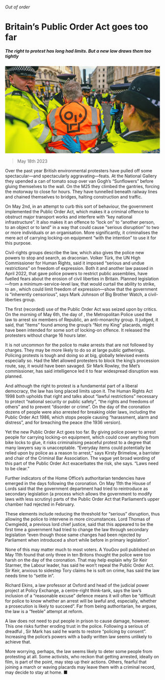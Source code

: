 ###### Out of order

# Britain’s Public Order Act goes too far 

##### The right to protest has long had limits. But a new law draws them too tightly 

![image](images/20230520_BRP004.jpg) 

> May 18th 2023 

Over the past year British environmental protesters have pulled off some spectacular—and spectacularly aggravating—feats. At the National Gallery they upended a can of tomato soup over van Gogh’s “Sunflowers” before gluing themselves to the wall. On the M25 they climbed the gantries, forcing the motorway to close for hours. They have tunnelled beneath railway lines and chained themselves to bridges, halting construction and traffic. 

On May 2nd, in an attempt to curb this sort of behaviour, the government implemented the Public Order Act, which makes it a criminal offence to obstruct major transport works and interfere with “key national infrastructure”. It also makes it an offence to “lock on” to “another person, to an object or to land” in a way that could cause “serious disruption” to two or more individuals or an organisation. More significantly, it criminalises the mere act of carrying locking-on equipment “with the intention” to use it for this purpose.

Civil-rights groups describe the law, which also gives the police new powers to stop and search, as draconian. Volker Türk, the UN High Commissioner for Human Rights, said it imposed “serious and undue restrictions” on freedom of expression. Both it and another law passed in April 2022, that gave police powers to restrict public assemblies, have fuelled fears about the erosion of civil liberties in Britain. Planned legislation—from a minimum-service-level law, that would curtail the ability to strike, to an , which could limit freedom of expression—show that the government is “inherently censorious”, says Mark Johnson of Big Brother Watch, a civil-liberties group. 

The first (recorded) use of the Public Order Act was seized upon by critics. On the morning of May 6th, the day of , the Metropolitan Police used the law to arrest six members of Republic, an anti-monarchy group. It judged, it said, that “items” found among the group’s “Not my King” placards, might have been intended for some sort of locking-on offence. It released the protesters without charge 16 hours later.

It is not uncommon for the police to make arrests that are not followed by charges. They may be more likely to do so at large public gatherings. Policing protests is tough and doing so at big, globally televised events especially so. Had the Met allowed protesters to block the king’s procession route, say, it would have been savaged. Sir Mark Rowley, the Met’s commissioner, has said intelligence led it to fear widespread disruption was planned. 

And although the right to protest is a fundamental part of a liberal democracy, the law has long placed limits upon it. The Human Rights Act 1998 both upholds that right and talks about “lawful restrictions” necessary to protect “national security or public safety”, “the rights and freedoms of others” and to prevent “disorder or crime”. On the day of the coronation dozens of people were also arrested for breaking older laws, including the Public Order Act 1986, which stops people causing “harassment, alarm and distress”, and for breaching the peace (the 1936 version). 

Yet the new Public Order Act goes too far. By giving police power to arrest people for carrying locking-on equipment, which could cover anything from bike locks to glue, it risks criminalising peaceful protest to a degree that many lawyers say is unacceptable. “Everyday items could potentially be relied upon by police as a reason to arrest,” says Kirsty Brimelow, a barrister and chair of the Criminal Bar Association. The vague yet broad wording of this part of the Public Order Act exacerbates the risk, she says. “Laws need to be clear.”

Further indicators of the Home Office’s authoritarian tendencies have emerged in the days following the coronation. On May 11th the House of Lords said that the government department had tried to reintroduce as secondary legislation (a process which allows the government to modify laws with less scrutiny) parts of the Public Order Act that Parliament’s upper chamber had rejected in February. 

These elements include reducing the threshold for “serious” disruption, thus allowing the police to intervene in more circumstances. Lord Thomas of Cwmgiedd, a previous lord chief justice, said that this appeared to be the first time a government had tried to change the law through secondary legislation “even though those same changes had been rejected by Parliament when introduced a short while before in primary legislation”.

None of this may matter much to most voters. A YouGov poll published on May 11th found that only three in ten Britons thought the police were too harsh on the day of the coronation. That may help explain why Sir Keir Starmer, the Labour leader, has said he won’t repeal the Public Order Act. Sir Keir, anxious to sidestep Tory claims he is soft on crime, has said the law needs time to “settle in”. 

Richard Ekins, a law professor at Oxford and head of the judicial power project at Policy Exchange, a centre-right think-tank, says the law’s inclusion of a “reasonable excuse” defence means it will often be “difficult for police to know whether an arrest will be lawful and, especially, whether a prosecution is likely to succeed”. Far from being authoritarian, he argues, the law is a “feeble” attempt at reform.

A law does not need to put people in prison to cause damage, however. This one risks further eroding trust in the police. Following a serious of dreadful , Sir Mark has said he wants to restore “policing by consent”. Increasing the police’s powers with a badly written law seems unlikely to achieve that.

More worrying, perhaps, the law seems likely to deter some people from protesting at all. Some activists, who reckon that getting arrested, ideally on film, is part of the point, may step up their actions. Others, fearful that joining a march or waving placards may leave them with a criminal record, may decide to stay at home. ■


